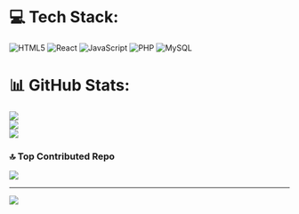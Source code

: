 
# 💻 Tech Stack:
![HTML5](https://img.shields.io/badge/html5-%23E34F26.svg?style=for-the-badge&logo=html5&logoColor=white) ![React](https://img.shields.io/badge/react-%2320232a.svg?style=for-the-badge&logo=react&logoColor=%2361DAFB) ![JavaScript](https://img.shields.io/badge/javascript-%23323330.svg?style=for-the-badge&logo=javascript&logoColor=%23F7DF1E) ![PHP](https://img.shields.io/badge/php-%23777BB4.svg?style=for-the-badge&logo=php&logoColor=white) ![MySQL](https://img.shields.io/badge/mysql-4479A1.svg?style=for-the-badge&logo=mysql&logoColor=white)
# 📊 GitHub Stats:
![](https://github-readme-stats.vercel.app/api?username=sadip-khatri&theme=dark&hide_border=false&include_all_commits=true&count_private=true)<br/>
![](https://nirzak-streak-stats.vercel.app/?user=sadip-khatri&theme=dark&hide_border=false)<br/>
![](https://github-readme-stats.vercel.app/api/top-langs/?username=sadip-khatri&theme=dark&hide_border=false&include_all_commits=true&count_private=true&layout=compact)

### 🔝 Top Contributed Repo
![](https://github-contributor-stats.vercel.app/api?username=sadip-khatri&limit=5&theme=dark&combine_all_yearly_contributions=true)

---
[![](https://visitcount.itsvg.in/api?id=sadip-khatri&icon=0&color=0)](https://visitcount.itsvg.in)

<!-- Proudly created with GPRM ( https://gprm.itsvg.in ) -->
